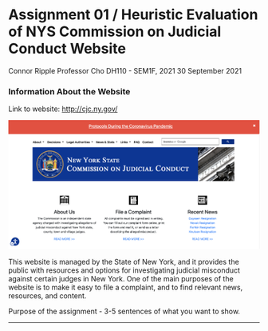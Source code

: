 # Assignment 01 / Heuristic Evaluation of NYS Commission on Judicial Conduct Website
Connor Ripple
Professor Cho
DH110 - SEM1F, 2021
30 September 2021

### Information About the Website
Link to website: http://cjc.ny.gov/

![Screenshot of the New York State Commission on Judicial Conduct Website, taken September 28, 2021](https://github.com/cjripple/DH110-SEM1F/blob/83fe447f7b0019056d2e3644e98f12da8e2c5be5/assignment01/cjc-screenshot.png)

This website is managed by the State of New York, and it provides the public with resources and options for investigating judicial misconduct against certain judges in New York. One of the main purposes of the website is to make it easy to file a complaint, and to find relevant news, resources, and content. 



Purpose of the assignment - 3-5 sentences of what you want to show. 

---

